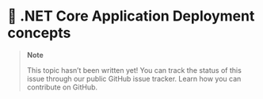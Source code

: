 # 🔧 .NET Core Application Deployment concepts

> **Note**
> 
> This topic hasn’t been written yet! You can track the status of this issue through our public GitHub issue tracker. Learn how you can contribute on GitHub.

